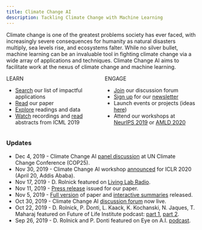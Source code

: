 ```yaml
---
title: Climate Change AI
description: Tackling Climate Change with Machine Learning
---
```


Climate change is one of the greatest problems society has ever faced, with increasingly severe consequences for humanity as natural disasters multiply, sea levels rise, and ecosystems falter. While no silver bullet, machine learning can be an invaluable tool in fighting climate change via a wide array of applications and techniques. Climate Change AI aims to facilitate work at the nexus of climate change and machine learning.

<div class='columns'>
  <div class='column'>
    <div class='panel'>
      <div class='panel-heading'>LEARN</div>
      <div class='panel-block'>
        <ul>
          <li><a href='/summaries'>Search</a> our list of impactful applications</li>
          <li><a href='{{ site.paper_url }}' target='_blank'>Read</a> our paper</li>
          <li><a href='/resources'>Explore</a> readings and data</li>
          <li><a href='/ICML2019_workshop#schedule'>Watch</a> recordings and <a href='/ICML2019_workshop#research-track'>read</a> abstracts from ICML 2019</li>
        </ul>
      </div>
    </div>
  </div>
  <div class='column'>
    <div class='panel'>
      <div class='panel-heading'>ENGAGE</div>
      <div class='panel-block'>
        <ul>
          <li><a href='{{ site.forum_url }}' target='_blank'>Join</a> our discussion forum</li>
          <li><a href='/mailing_list'>Sign up</a> for our <a href='/newsletter'>newsletter</a></li>
          <li>Launch events or projects (ideas <a href='/get_involved'>here</a>)</li>
          <li>Attend our workshops at <a href='/NeurIPS2019_workshop'>NeurIPS 2019</a> or <a href='/AMLD2020_workshop'>AMLD 2020</a></li>
        </ul>
      </div>
    </div>
  </div>
</div>

<div class='columns'>
  <div class='column'>
    <h3>Updates</h3>
    <ul>
      <li>Dec 4, 2019 - Climate Change AI <a href="https://twitter.com/ClimateChangeAI/status/1202509336188248064" target="_blank">panel discussion</a> at UN Climate Change Conference (COP25).</li>
      <li>Nov 30, 2019 - Climate Change AI workshop <a href="https://twitter.com/iclr_conf/status/1068525834611253248?lang=en" target="_blank">announced</a> for ICLR 2020 (April 20, Addis Ababa).</li>
      <li>Nov 17, 2019 - D. Rolnick featured on <a href="https://www.capeandislands.org/post/artificial-intelligence-can-help-fight-climate-change#stream/0" target="_blank">Living Lab Radio</a>.</li>
      <li>Nov 11, 2019 - <a href="/press_releases/2019-11-11/release">Press release</a> issued for our paper.</li>
      <li>Nov 5, 2019 - <a href="{{ site.paper_url }}" target="_blank">Full version</a> of paper and <a href="/summaries">interactive summaries</a> released.</li>
      <li>Oct 30, 2019 - Climate Change AI <a href="{{ site.forum_url }}" target="_blank">discussion forum</a> now live.</li>
      <li>Oct 22, 2019 - D. Rolnick, P. Donti, L. Kaack, K. Kochanski, N. Jaques, T. Maharaj featured on Future of Life Institute podcast: <a href="https://futureoflife.org/2019/10/22/not-cool-ep-16-tackling-climate-change-with-machine-learning-part-1/" target="_blank">part 1</a>, <a href="https://futureoflife.org/2019/10/24/not-cool-ep-17-tackling-machine-learning-with-climate-change-part-2/" target="_blank">part 2</a>.</li>
      <li>Sep 26, 2019 - D. Rolnick and P. Donti featured on Eye on A.I. <a href="https://www.eye-on.ai/podcast-024" target="_blank">podcast</a>.</li>
    </ul>
  </div>
</div>
